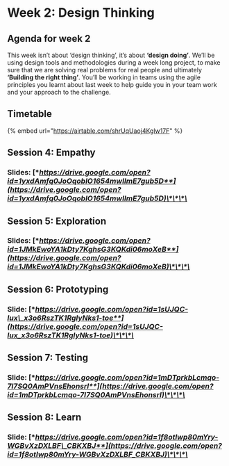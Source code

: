 # Week 2: Design Thinking

## **Agenda for week 2**

This week isn’t about ‘design thinking’, it’s about **‘design doing’**. We’ll be using design tools and methodologies during a week long project, to make sure that we are solving real problems for real people and ultimately **‘Building the right thing’**. You’ll be working in teams using the agile principles you learnt about last week to help guide you in your team work and your approach to the challenge.

## Timetable

{% embed url="https://airtable.com/shrUqUaoj4Kglw17F" %}

## **Session 4: Empathy**

### **Slides:** [**https://drive.google.com/open?id=1yxdAmfq0JoOqoblO1654mwIImE7gub5D**](https://drive.google.com/open?id=1yxdAmfq0JoOqoblO1654mwIImE7gub5D)\*\*\*\*

## **Session 5: Exploration**

### **Slides:** [**https://drive.google.com/open?id=1JMkEwoYA1kDty7KghsG3KQKdi06moXeB**](https://drive.google.com/open?id=1JMkEwoYA1kDty7KghsG3KQKdi06moXeB)\*\*\*\*

## **Session 6: Prototyping**

### **Slide:** [**https://drive.google.com/open?id=1sUJQC-lux\_x3o6RszTK1RgIyNks1-toe**](https://drive.google.com/open?id=1sUJQC-lux_x3o6RszTK1RgIyNks1-toe)\*\*\*\*

## **Session 7: Testing**

### **Slide:** [**https://drive.google.com/open?id=1mDTprkbLcmqo-7I7SQ0AmPVnsEhonsrl**](https://drive.google.com/open?id=1mDTprkbLcmqo-7I7SQ0AmPVnsEhonsrl)\*\*\*\*

## **Session 8: Learn**

### **Slide:** [**https://drive.google.com/open?id=1f8otIwp80mYry-WGBvXzDXLBF\_CBKXBJ**](https://drive.google.com/open?id=1f8otIwp80mYry-WGBvXzDXLBF_CBKXBJ)\*\*\*\*

